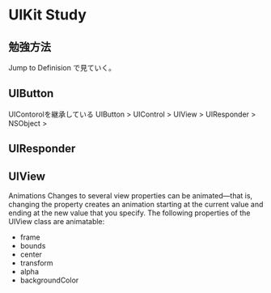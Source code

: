 # UIKit Study
## 勉強方法
Jump to Definision で見ていく。

## UIButton
UIContorolを継承している
UIButton > UIControl > UIView > UIResponder > NSObject > 

## UIResponder 


## UIView
Animations
Changes to several view properties can be animated—that is, changing the property creates an animation starting at the current value and ending at the new value that you specify. The following properties of the UIView class are animatable:

* frame
* bounds
* center
* transform
* alpha
* backgroundColor



